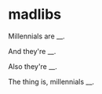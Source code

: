 madlibs
=======

Millennials are __. 

And they're __. 

Also they're __. 

The thing is, millennials __. 
